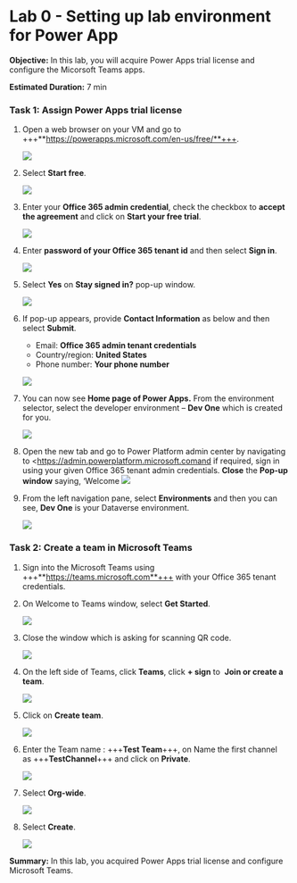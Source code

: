 # **Lab 0 - Setting up lab environment for Power App**

**Objective:** In this lab, you will acquire Power Apps trial license and configure the Micorsoft Teams apps.

**Estimated Duration:** 7 min

### **Task 1: Assign** **Power Apps trial license** 

1.  Open a web browser on your VM and go to
    +++**https://powerapps.microsoft.com/en-us/free/**+++.

    ![](./media/image1.png)


2.  Select **Start free**.


    ![](./media/image2.png)


3.  Enter your **Office 365 admin credential**, check the checkbox to
    **accept the agreement** and click on **Start your free trial**.


    ![](./media/image3.png)


4.  Enter **password of your Office 365 tenant id** and then select
    **Sign in**.

    ![](./media/image4.png)


5.  Select **Yes** on **Stay signed in?** pop-up window.


    ![](./media/image5.png)


6.  If pop-up appears, provide **Contact Information** as below and then
    select **Submit**.

    - Email: **Office 365 admin tenant credentials**
    - Country/region: **United States**
    - Phone number: **Your phone number**


    ![](./media/image6.png)


7.  You can now see **Home page of Power Apps.** From the environment
    selector, select the developer environment – **Dev One** which is
    created for you.


    ![](./media/image7.png)


8.  Open the new tab and go to Power Platform admin center by navigating
    to <https://admin.powerplatform.microsoft.comand if required, sign
    in using your given Office 365 tenant admin credentials. **Close**
    the **Pop-up window** saying, ‘Welcome 
    ![](./media/image8.png)


9.  From the left navigation pane, select **Environments** and then you
    can see, **Dev One** is your Dataverse environment.


    ![](./media/image9.png)


### Task 2: Create a team in Microsoft Teams

1.  Sign into the Microsoft Teams
    using +++**https://teams.microsoft.com**+++ with your
    Office 365 tenant credentials.

2.  On Welcome to Teams window, select **Get Started**. 

    ![](./media/image10.png)


3.  Close the window which is asking for scanning QR code.

    
    ![](./media/image11.png)


4.  On the left side of Teams, click **Teams**, click **+
    sign** to  **Join or create a team**.


    ![](./media/image12.png)


5.  Click on **Create team**.


    ![](./media/image13.png)


6.  Enter the Team name : +++**Test Team**+++, on Name the first
    channel
    as +++**TestChannel**+++ and click on **Private**.


    ![](./media/image14.png)


7.  Select **Org-wide**.


    ![](./media/image15.png)


8.  Select **Create**.


    ![](./media/image16.png)


**Summary:** In this lab, you acquired Power Apps trial license and configure Microsoft Teams.
